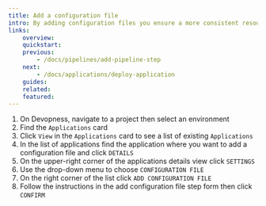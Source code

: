 ```yaml
---
title: Add a configuration file
intro: By adding configuration files you ensure a more consistent resource deployment, as they can contain crucial information and settings for each environment.
links:
    overview:
    quickstart:
    previous:
        - /docs/pipelines/add-pipeline-step
    next:
        - /docs/applications/deploy-application
    guides:
    related:
    featured:
---
```


1. On Devopness, navigate to a project then select an environment
1. Find the `Applications` card
1. Click `View` in the `Applications` card to see a list of existing `Applications`
4. In the list of applications find the application where you want to add a configuration file and click `DETAILS`
5. On the upper-right corner of the applications details view click `SETTINGS`
1. Use the drop-down menu to choose `CONFIGURATION FILE`
1. On the right corner of the list click `ADD CONFIGURATION FILE`
2. Follow the instructions in the add configuration file step form then click `CONFIRM`
